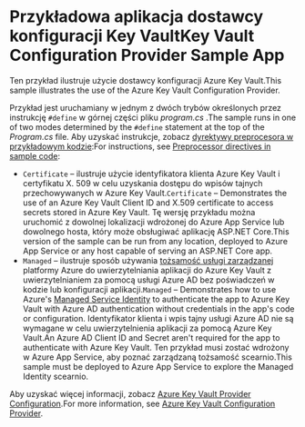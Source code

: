 # <a name="key-vault-configuration-provider-sample-app"></a><span data-ttu-id="4f814-101">Przykładowa aplikacja dostawcy konfiguracji Key Vault</span><span class="sxs-lookup"><span data-stu-id="4f814-101">Key Vault Configuration Provider Sample App</span></span>

<span data-ttu-id="4f814-102">Ten przykład ilustruje użycie dostawcy konfiguracji Azure Key Vault.</span><span class="sxs-lookup"><span data-stu-id="4f814-102">This sample illustrates the use of the Azure Key Vault Configuration Provider.</span></span>

<span data-ttu-id="4f814-103">Przykład jest uruchamiany w jednym z dwóch trybów określonych przez instrukcję `#define` w górnej części pliku *program.cs* .</span><span class="sxs-lookup"><span data-stu-id="4f814-103">The sample runs in one of two modes determined by the `#define` statement at the top of the *Program.cs* file.</span></span> <span data-ttu-id="4f814-104">Aby uzyskać instrukcje, zobacz [dyrektywy preprocesora w przykładowym kodzie](https://docs.microsoft.com/aspnet/core#preprocessor-directives-in-sample-code):</span><span class="sxs-lookup"><span data-stu-id="4f814-104">For instructions, see [Preprocessor directives in sample code](https://docs.microsoft.com/aspnet/core#preprocessor-directives-in-sample-code):</span></span>

* <span data-ttu-id="4f814-105">`Certificate` &ndash; ilustruje użycie identyfikatora klienta Azure Key Vault i certyfikatu X. 509 w celu uzyskania dostępu do wpisów tajnych przechowywanych w Azure Key Vault.</span><span class="sxs-lookup"><span data-stu-id="4f814-105">`Certificate` &ndash; Demonstrates the use of an Azure Key Vault Client ID and X.509 certificate to access secrets stored in Azure Key Vault.</span></span> <span data-ttu-id="4f814-106">Tę wersję przykładu można uruchomić z dowolnej lokalizacji wdrożonej do Azure App Service lub dowolnego hosta, który może obsługiwać aplikację ASP.NET Core.</span><span class="sxs-lookup"><span data-stu-id="4f814-106">This version of the sample can be run from any location, deployed to Azure App Service or any host capable of serving an ASP.NET Core app.</span></span>
* <span data-ttu-id="4f814-107">`Managed` &ndash; ilustruje sposób używania [tożsamość usługi zarządzanej](https://docs.microsoft.com/azure/active-directory/managed-identities-azure-resources/overview) platformy Azure do uwierzytelniania aplikacji do Azure Key Vault z uwierzytelnianiem za pomocą usługi Azure AD bez poświadczeń w kodzie lub konfiguracji aplikacji.</span><span class="sxs-lookup"><span data-stu-id="4f814-107">`Managed` &ndash; Demonstrates how to use Azure's [Managed Service Identity](https://docs.microsoft.com/azure/active-directory/managed-identities-azure-resources/overview) to authenticate the app to Azure Key Vault with Azure AD authentication without credentials in the app's code or configuration.</span></span> <span data-ttu-id="4f814-108">Identyfikator klienta i wpis tajny usługi Azure AD nie są wymagane w celu uwierzytelnienia aplikacji za pomocą Azure Key Vault.</span><span class="sxs-lookup"><span data-stu-id="4f814-108">An Azure AD Client ID and Secret aren't required for the app to authenticate with Azure Key Vault.</span></span> <span data-ttu-id="4f814-109">Ten przykład musi zostać wdrożony w Azure App Service, aby poznać zarządzaną tożsamość scearnio.</span><span class="sxs-lookup"><span data-stu-id="4f814-109">This sample must be deployed to Azure App Service to explore the Managed Identity scearnio.</span></span>

<span data-ttu-id="4f814-110">Aby uzyskać więcej informacji, zobacz [Azure Key Vault Provider Configuration](https://docs.microsoft.com/aspnet/core/security/key-vault-configuration).</span><span class="sxs-lookup"><span data-stu-id="4f814-110">For more information, see [Azure Key Vault Configuration Provider](https://docs.microsoft.com/aspnet/core/security/key-vault-configuration).</span></span>
